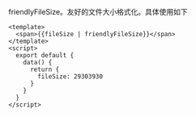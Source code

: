 friendlyFileSize。友好的文件大小格式化。具体使用如下
```vue
<template>
  <span>{{fileSize | friendlyFileSize}}</span>
</template>
<script>
  export default {
    data() {
      return {
        fileSize: 29303930
      }
    }
  }
</script>
```

